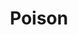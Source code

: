 ---
title: "Poison"

ability:
  types: ["Ex"]
  description: |
    Poison attacks deal initial damage, such as ability damage (see page 305) or some other effect, to the opponent on a failed Fortitude save. Unless otherwise noted, another saving throw is required 1 minute later (regardless of the first save's result) to avoid secondary damage. A creature's descriptive text provides the details.

    A creature with a poison attack is immune to its own poison and the poison of others of its kind.

    The Fortitude save DC against a poison attack is equal to 10 + &#189; poisoning creature's racial HD + poisoning creature's Con modifier (the exact DC is given in the creature's descriptive text).

    A successful save avoids (negates) the damage.

    When a character takes damage from an attack with a poisoned weapon, touches an item smeared with contact poison, consumes poisoned food or drink, or is otherwise poisoned, he must make a Fortitude saving throw. If he fails, he takes the poison's initial damage (usually ability damage). Even if he succeeds, he typically faces more damage 1 minute later, which he can also avoid with a successful Fortitude saving throw.

    One dose of poison smeared on a weapon or some other object affects just a single target. A poisoned weapon or object retains its venom until the weapon scores a hit or the object is touched (unless the poison is wiped off before a target comes in contact with it). Any poison smeared on an object or exposed to the elements in any way remains potent until it is touched or used.

    Although supernatural and spell-like poisons are possible, poisonous effects are almost always extraordinary.

    Poisons can be divided into four basic types according to the method by which their effect is delivered, as follows.

    **Contact:** Merely touching this type of poison necessitates a saving throw. It can be actively delivered via a weapon or a touch attack. Even if a creature has sufficient damage reduction to avoid taking any damage from the attack, the poison can still affect it. A chest or other object can be smeared with contact poison as part of a trap.

    **Ingested:** Ingested poisons are virtually impossible to utilize in a combat situation. A poisoner could administer a potion to an unconscious creature or attempt to dupe someone into drinking or eating something poisoned. Assassins and other characters tend to use ingested poisons outside of combat.

    **Inhaled:** Inhaled poisons are usually contained in fragile vials or eggshells. They can be thrown as a ranged attack with a range increment of 10 feet. When it strikes a hard surface (or is struck hard), the container releases its poison. One dose spreads to fill the volume of a 10-foot cube. Each creature within the area must make a saving throw. (Holding one's breath is ineffective against inhaled poisons; they affect the nasal membranes, tear ducts, and other parts of the body.)

    **Injury:** This poison must be delivered through a wound. If a creature has sufficient damage reduction to avoid taking any damage from the attack, the poison does not affect it. Traps that cause damage from weapons, needles, and the like sometimes contain injury poisons.

    The characteristics of poisons are summarized on Table: Poisons. Terms on the table are defined below.

    _Type:_ The poison's method of delivery (contact, ingested, inhaled, or via an injury) and the Fortitude save DC to avoid the poison's damage.

    _Initial Damage:_ The damage the character takes immediately upon failing his saving throw against this poison. Ability damage is temporary unless marked with an asterisk (*), in which case the loss is a permanent drain. Paralysis lasts for 2d6 minutes.

    _Secondary Damage:_ The amount of damage the character takes 1 minute after exposure as a result of the poisoning, if he fails a second saving throw. Unconsciousness lasts for 1d3 hours. Ability damage marked with an asterisk is permanent drain instead of temporary damage.

    _Price:_ The cost of one dose (one vial) of the poison. It is not possible to use or apply poison in any quantity smaller than one dose. The purchase and possession of poison is always illegal, and even in big cities it can be obtained only from specialized, less than reputable sources.

    **Perils of Using Poison:** A character has a 5% chance of exposing himself to a poison whenever he applies it to a weapon or otherwise readies it for use. Additionally, a character who rolls a natural 1 on an attack roll with a poisoned weapon must make a DC 15 Reflex save or accidentally poison himself with the weapon.

    **Poison Immunities:** Creatures with natural poison attacks are immune to their own poison. Nonliving creatures (constructs and undead) and creatures without metabolisms (such as elementals) are always immune to poison. Oozes, plants, and certain kinds of outsiders are also immune to poison, although conceivably special poisons could be concocted specifically to harm them.

    |---
    | Poison | Type | Initial Damage | Secondary Damage | Price
    |-|-|-|-|-
    | Nitharit | Contact DC 13 | 0 | 3d6 Con | 650 gp
    | Sassone leaf residue | Contact DC 16 | 2d12 hp | 1d6 Con | 300 gp
    | Malyss root paste | Contact DC 16 | 1 Dex | 2d4 Dex | 500 gp
    | Terinav root | Contact DC 16 | 1d6 Dex | 2d6 Dex | 750 gp
    | Black lotus extract | Contact DC 20 | 3d6 Con | 3d6 Con | 4,500 gp
    | Dragon bile | Contact DC 26 | 3d6 Str | 0 | 1,500 gp
    | Striped toadstool | Ingested DC 11 | 1 Wis | 2d6 Wis + 1d4 Int | 180 gp
    | Arsenic | Ingested DC 13 | 1 Con | 1d8 Con | 120 gp
    | Id moss | Ingested DC 14 | 1d4 Int | 2d6 Int | 125 gp
    | Oil of taggit | Ingested DC 15 | 0 | Unconsciousness | 90 gp
    | Lich dust | Ingested DC 17 | 2d6 Str | 1d6 Str | 250 gp
    | Dark reaver powder | Ingested DC 18 | 2d6 Con | 1d6 Con + 1d6 Str | 300 gp
    | Ungol dust | Inhaled DC 15 | 1 Cha | 1d6 Cha + 1 Cha<sup>1</sup> | 1,000 gp
    | Insanity mist | Inhaled DC 15 | 1d4 Wis | 2d6 Wis | 1,500 gp
    | Burnt othur fumes | Inhaled DC 18 | 1 Con<sup>1</sup> | 3d6 Con | 2,100 gp
    | Black adder venom | Injury DC 11 | 1d6 Con | 1d6 Con | 120 gp
    | Small centipede poison | Injury DC 11 | 1d2 Dex | 1d2 Dex | 90 gp
    | Bloodroot | Injury DC 12 | 0 | 1d4 Con + 1d3 Wis | 100 gp
    | Drow poison | Injury DC 13 | Unconsciousness | Unconsciousness for 2d4 hours | 75gp
    | Greenblood oil | Injury DC 13 | 1 Con | 1d2 Con | 100 gp
    | Blue whinnis | Injury DC 14 | 1 Con | Unconsciousness | 120 gp
    | Medium spider venom | Injury DC 14 | 1d4 Str | 1d4 Str | 150 gp
    | Shadow essence | Injury DC 17 | 1 Str* | 2d6 Str | 250 gp
    | Wyvern poison | Injury DC 17 | 2d6 Con | 2d6 Con | 3,000 gp
    | Large scorpion venom | Injury DC 18 | 1d6 Str | 1d6 Str | 200 gp
    | Giant wasp poison | Injury DC 18 | 1d6 Dex | 1d6 Dex | 210 gp
    | Deathblade | Injury DC 20 | 1d6 Con | 2d6 Con | 1,800 gp
    | Purple worm poison | Injury DC 24 | 1d6 Str | 2d6 Str | 700 gp
    |===
    | <sup>1</sup> Permanent drain, not temporary damage. |<|<|<|<
    {: #poison-table .table .table-bordered .table-hover .table-striped data-caption="Table: Poisons" }
---